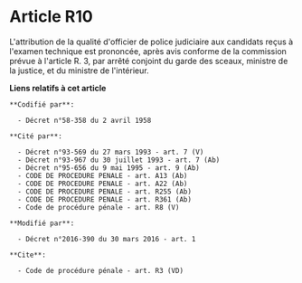 # Article R10

L'attribution de la qualité d'officier de police judiciaire aux candidats reçus à l'examen technique est prononcée, après
avis conforme de la commission prévue à l'article R. 3, par arrêté conjoint du garde des sceaux, ministre de la justice, et
du ministre de l'intérieur.

**Liens relatifs à cet article**

	**Codifié par**:

	  - Décret n°58-358 du 2 avril 1958

	**Cité par**:

	  - Décret n°93-569 du 27 mars 1993 - art. 7 (V)
	  - Décret n°93-967 du 30 juillet 1993 - art. 7 (Ab)
	  - Décret n°95-656 du 9 mai 1995 - art. 9 (Ab)
	  - CODE DE PROCEDURE PENALE - art. A13 (Ab)
	  - CODE DE PROCEDURE PENALE - art. A22 (Ab)
	  - CODE DE PROCEDURE PENALE - art. R255 (Ab)
	  - CODE DE PROCEDURE PENALE - art. R361 (Ab)
	  - Code de procédure pénale - art. R8 (V)

	**Modifié par**:

	  - Décret n°2016-390 du 30 mars 2016 - art. 1

	**Cite**:

	  - Code de procédure pénale - art. R3 (VD)
